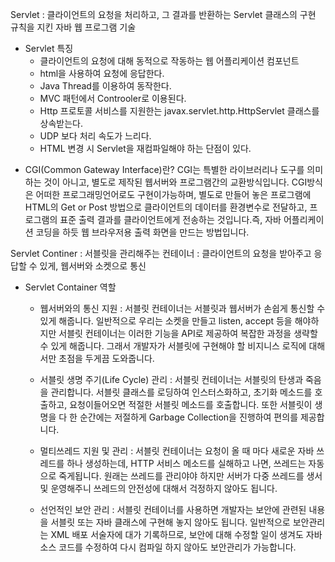 Servlet 
: 클라이언트의 요청을 처리하고, 그 결과를 반환하는 Servlet 클래스의 구현 규칙을 지킨 자바 웹 프로그램 기술


- Servlet 특징
  * 클라이언트의 요청에 대해 동적으로 작동하는 웹 어플리케이션 컴포넌트
  * html을 사용하여 요청에 응답한다.
  * Java Thread를 이용하여 동작한다.
  * MVC 패턴에서 Controoler로 이용된다.
  * Http 프로토콜 서비스를 지원한는 javax.servlet.http.HttpServlet 클래스를 상속받는다.
  * UDP 보다 처리 속도가 느리다.
  * HTML 변경 시 Servlet을 재컴파일해야 하는 단점이 있다.


* CGI(Common Gateway Interface)란?
CGI는 특별한 라이브러리나 도구를 의미하는 것이 아니고, 별도로 제작된 웹서버와 프로그램간의 교환방식입니다. CGI방식은 어떠한 프로그래밍언어로도 구현이가능하며, 별도로 만들어 놓은 프로그램에 HTML의 Get or Post 방법으로 클라이언트의 데이터를 환경변수로 전달하고, 프로그램의 표준 출력 결과를 클라이언트에게 전송하는 것입니다.즉, 자바 어플리케이션 코딩을 하듯 웹 브라우저용 출력 화면을 만드는 방법입니다.



Servlet Continer
: 서블릿을 관리해주는 컨테이너
: 클라이언트의 요청을 받아주고 응답할 수 있게, 웹서버와 소켓으로 통신

- Servlet Container 역할
  * 웹서버와의 통신 지원
   : 서블릿 컨테이너는 서블릿과 웹서버가 손쉽게 통신할 수 있게 해줍니다. 일반적으로 우리는 소켓을 만들고 listen,
   accept 등을 해야하지만 서블릿 컨테이너는 이러한 기능을 API로 제공하여 복잡한 과정을 생략할 수 있게 해줍니다.
   그래서 개발자가 서블릿에 구현해야 할 비지니스 로직에 대해서만 초점을 두게끔 도와줍니다.

   * 서블릿 생명 주기(Life Cycle) 관리
    : 서블릿 컨테이너는 서블릿의 탄생과 죽음을 관리합니다. 서블릿 클래스를 로딩하여 인스터스화하고, 초기화 메소드를 호출하고, 요청이들어오면 적절한 서블릿 메소드를 호출합니다.
    또한 서블릿이 생명을 다 한 순간에는 저절하게 Garbage Collection을 진행하여 편의를 제공합니다.

    * 멀티쓰레드 지원 및 관리
     : 서블릿 컨테이너는 요청이 올 때 마다 새로운 자바 쓰레드를 하나 생성하는데, HTTP 서비스 메소드를  실해하고 나면, 쓰레드는 자동으로 죽게됩니다. 원래는 쓰레드를 관리야야 하지만 서버가 다중 쓰레드를 생서및 운영해주니 쓰레드의 안전성에 대해서 걱정하지 않아도 됩니다.

    * 선언적인 보안 관리
     : 서블릿 컨테이너를 사용하면 개발자는 보안에 관련된 내용을 서블릿 또는 자바 클래스에 구현해 놓지 않아도 됩니다.
     일반적으로 보안관리는 XML 배포 서술자에 대가 기록하므로, 보안에 대해 수정할 일이 생겨도 자바 소스 코드를 수정하여 다시 컴파일 하지 않아도 보안관리가 가능합니다.


     